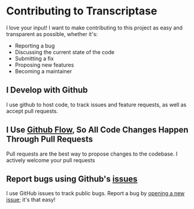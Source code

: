 # Contributing to Transcriptase
I love your input! I want to make contributing to this project as easy and transparent as possible, whether it's:

- Reporting a bug
- Discussing the current state of the code
- Submitting a fix
- Proposing new features
- Becoming a maintainer

## I Develop with Github
I use github to host code, to track issues and feature requests, as well as accept pull requests.

## I Use [Github Flow](https://guides.github.com/introduction/flow/index.html), So All Code Changes Happen Through Pull Requests
Pull requests are the best way to propose changes to the codebase. I actively welcome your pull requests

## Report bugs using Github's [issues](https://github.com/luke-buttifant/2Miners-Browser-Extension/issues)
I use GitHub issues to track public bugs. Report a bug by [opening a new issue](https://github.com/luke-buttifant/2Miners-Browser-Extension/issues/new/choose); it's that easy!
